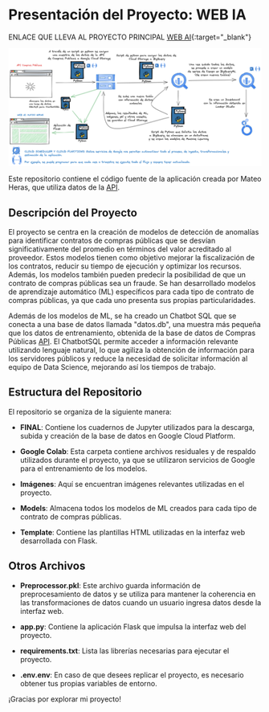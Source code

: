 # Presentación del Proyecto: WEB IA

ENLACE QUE LLEVA AL PROYECTO PRINCIPAL [WEB AI](http://35.211.96.153:5000/){:target="_blank"}

![Arquitectura](Imagenes/Arquitectura.png)

Este repositorio contiene el código fuente de la aplicación creada por Mateo Heras, que utiliza datos de la  [API](https://datosabiertos.compraspublicas.gob.ec/PLATAFORMA/api/search_ocds).

## Descripción del Proyecto

El proyecto se centra en la creación de modelos de detección de anomalías para identificar contratos de compras públicas que se desvían significativamente del promedio en términos del valor acreditado al proveedor. Estos modelos tienen como objetivo mejorar la fiscalización de los contratos, reducir su tiempo de ejecución y optimizar los recursos. Además, los modelos también pueden predecir la posibilidad de que un contrato de compras públicas sea un fraude. Se han desarrollado modelos de aprendizaje automático (ML) específicos para cada tipo de contrato de compras públicas, ya que cada uno presenta sus propias particularidades.

Además de los modelos de ML, se ha creado un Chatbot SQL que se conecta a una base de datos llamada "datos.db", una muestra más pequeña que los datos de entrenamiento, obtenida de la base de datos de Compras Públicas [API](https://datosabiertos.compraspublicas.gob.ec/PLATAFORMA/api/search_ocds). El ChatbotSQL permite acceder a información relevante utilizando lenguaje natural, lo que agiliza la obtención de información para los servidores públicos y reduce la necesidad de solicitar información al equipo de Data Science, mejorando así los tiempos de trabajo.

## Estructura del Repositorio

El repositorio se organiza de la siguiente manera:

- **FINAL**: Contiene los cuadernos de Jupyter utilizados para la descarga, subida y creación de la base de datos en Google Cloud Platform.

- **Google Colab**: Esta carpeta contiene archivos residuales y de respaldo utilizados durante el proyecto, ya que se utilizaron servicios de Google para el entrenamiento de los modelos.

- **Imágenes**: Aquí se encuentran imágenes relevantes utilizadas en el proyecto.

- **Models**: Almacena todos los modelos de ML creados para cada tipo de contrato de compras públicas.

- **Template**: Contiene las plantillas HTML utilizadas en la interfaz web desarrollada con Flask.

## Otros Archivos

- **Preprocessor.pkl**: Este archivo guarda información de preprocesamiento de datos y se utiliza para mantener la coherencia en las transformaciones de datos cuando un usuario ingresa datos desde la interfaz web.

- **app.py**: Contiene la aplicación Flask que impulsa la interfaz web del proyecto.

- **requirements.txt**: Lista las librerías necesarias para ejecutar el proyecto.

- **.env.env**: En caso de que desees replicar el proyecto, es necesario obtener tus propias variables de entorno.

¡Gracias por explorar mi proyecto!
